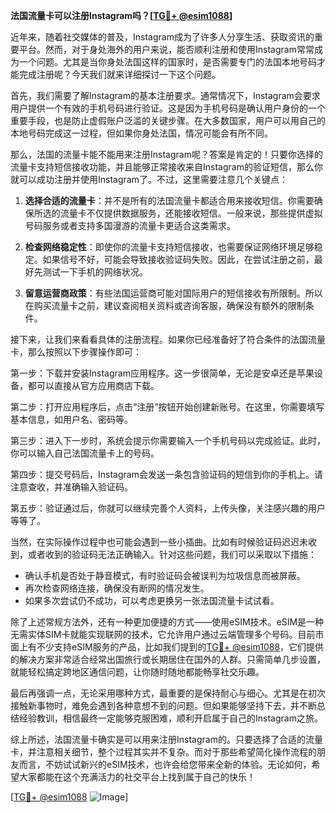 **法国流量卡可以注册Instagram吗？[[TG💪+ @esim1088](https://t.me/s/esim1088)]**

近年来，随着社交媒体的普及，Instagram成为了许多人分享生活、获取资讯的重要平台。然而，对于身处海外的用户来说，能否顺利注册和使用Instagram常常成为一个问题。尤其是当你身处法国这样的国家时，是否需要专门的法国本地号码才能完成注册呢？今天我们就来详细探讨一下这个问题。

首先，我们需要了解Instagram的基本注册要求。通常情况下，Instagram会要求用户提供一个有效的手机号码进行验证。这是因为手机号码是确认用户身份的一个重要手段，也是防止虚假账户泛滥的关键步骤。在大多数国家，用户可以用自己的本地号码完成这一过程，但如果你身处法国，情况可能会有所不同。

那么，法国的流量卡能不能用来注册Instagram呢？答案是肯定的！只要你选择的流量卡支持短信接收功能，并且能够正常接收来自Instagram的验证短信，那么你就可以成功注册并使用Instagram了。不过，这里需要注意几个关键点：

1. **选择合适的流量卡**：并不是所有的法国流量卡都适合用来接收短信。你需要确保所选的流量卡不仅提供数据服务，还能接收短信。一般来说，那些提供虚拟号码服务或者支持多国漫游的流量卡更适合这类需求。

2. **检查网络稳定性**：即使你的流量卡支持短信接收，也需要保证网络环境足够稳定。如果信号不好，可能会导致接收验证码失败。因此，在尝试注册之前，最好先测试一下手机的网络状况。

3. **留意运营商政策**：有些法国运营商可能对国际用户的短信接收有所限制。所以在购买流量卡之前，建议查阅相关资料或咨询客服，确保没有额外的限制条件。

接下来，让我们来看看具体的注册流程。如果你已经准备好了符合条件的法国流量卡，那么按照以下步骤操作即可：

第一步：下载并安装Instagram应用程序。这一步很简单，无论是安卓还是苹果设备，都可以直接从官方应用商店下载。

第二步：打开应用程序后，点击“注册”按钮开始创建新账号。在这里，你需要填写基本信息，如用户名、密码等。

第三步：进入下一步时，系统会提示你需要输入一个手机号码以完成验证。此时，你可以输入自己法国流量卡上的号码。

第四步：提交号码后，Instagram会发送一条包含验证码的短信到你的手机上。请注意查收，并准确输入验证码。

第五步：验证通过后，你就可以继续完善个人资料，上传头像，关注感兴趣的用户等等了。

当然，在实际操作过程中也可能会遇到一些小插曲。比如有时候验证码迟迟未收到，或者收到的验证码无法正确输入。针对这些问题，我们可以采取以下措施：

- 确认手机是否处于静音模式，有时验证码会被误判为垃圾信息而被屏蔽。
- 再次检查网络连接，确保没有断网的情况发生。
- 如果多次尝试仍不成功，可以考虑更换另一张法国流量卡试试看。

除了上述常规方法外，还有一种更加便捷的方式——使用eSIM技术。eSIM是一种无需实体SIM卡就能实现联网的技术，它允许用户通过云端管理多个号码。目前市面上有不少支持eSIM服务的产品，比如我们提到的[TG💪+ @esim1088](https://t.me/s/esim1088)，它们提供的解决方案非常适合经常出国旅行或长期居住在国外的人群。只需简单几步设置，就能轻松搞定跨地区通信问题，让你随时随地都能畅享社交乐趣。

最后再强调一点，无论采用哪种方式，最重要的是保持耐心与细心。尤其是在初次接触新事物时，难免会遇到各种意想不到的问题。但如果能够坚持下去，并不断总结经验教训，相信最终一定能够克服困难，顺利开启属于自己的Instagram之旅。

综上所述，法国流量卡确实是可以用来注册Instagram的。只要选择了合适的流量卡，并注意相关细节，整个过程其实并不复杂。而对于那些希望简化操作流程的朋友而言，不妨试试新兴的eSIM技术，也许会给您带来全新的体验。无论如何，希望大家都能在这个充满活力的社交平台上找到属于自己的快乐！

[[TG💪+ @esim1088](https://t.me/s/esim1088) ![Image](https://i.postimg.cc/4NQfJmqS/Snipaste-2025-05-13-00-14-12.png)]